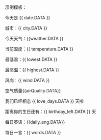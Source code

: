示例模板：

今天是 {{ date.DATA }}

城市：{{ city.DATA }}

今天天气：{{weather.DATA }}

当前温度：{{ temperature.DATA }}

最低温：{{ lowest.DATA }}

最高温：{{ highest.DATA }}

风向：{{ wind.DATA }}

空气质量{{airQuality.DATA}}

我们已经相恋 {{ love_days.DATA }} 天啦

距离你的生日还有：{{ birthday_left.DATA }} 天

每日英语：{{daily_eng.DATA}}

每日一言：{{ words.DATA }}
